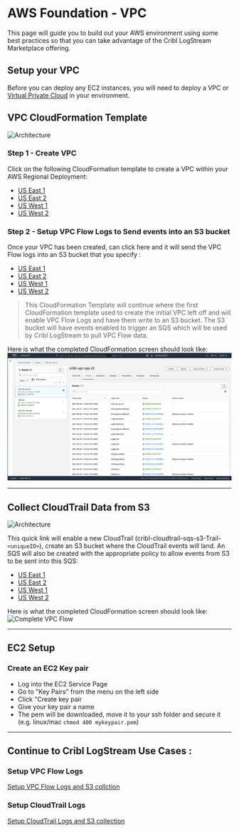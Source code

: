 # AWS Foundation - VPC
This page will guide you to build out your AWS environment using some best practices so that you can take advantage of the Cribl LogStream Marketplace offering.  

## Setup your VPC 
Before you can deploy any EC2 instances, you will need to deploy a VPC or [Virtual Private Cloud](https://docs.aws.amazon.com/vpc/latest/userguide/what-is-amazon-vpc.html) in your environment.

## VPC CloudFormation Template

![Architecture](https://github.com/criblio/aws-quickstart-cribl-logstream/tree/main/architecture/vpc_create_sqs_s3_cribl_design.png)

### Step 1 - Create VPC 
Click on the following CloudFormation template to create a VPC within your AWS Regional Deployment: 
- [US East 1](https://console.aws.amazon.com/cloudformation/home?region=us-east-1#/stacks/quickcreate?templateUrl=https%3A%2F%2Fquickstart-cribl-logstream.s3.amazonaws.com/cftemplates/%2Fvpc-flow-create.yaml&stackName=cribl-vpc&param_ClassB=0)
- [US East 2](https://console.aws.amazon.com/cloudformation/home?region=us-east-2#/stacks/quickcreate?templateUrl=https%3A%2F%2Fquickstart-cribl-logstream.s3.amazonaws.com/cftemplates/%2Fvpc-flow-create.yaml&stackName=cribl-vpc&param_ClassB=0)
- [US West 1](https://console.aws.amazon.com/cloudformation/home?region=us-west-1#/stacks/quickcreate?templateUrl=https%3A%2F%2Fquickstart-cribl-logstream.s3.amazonaws.com/cftemplates/%2Fvpc-flow-create.yaml&stackName=cribl-vpc&param_ClassB=0)
- [US West 2](https://console.aws.amazon.com/cloudformation/home?region=us-west-2#/stacks/quickcreate?templateUrl=https%3A%2F%2Fquickstart-cribl-logstream.s3.amazonaws.com/cftemplates/%2Fvpc-flow-create.yaml&stackName=cribl-vpc&param_ClassB=0)


### Step 2 - Setup VPC Flow Logs to Send events into an S3 bucket
Once your VPC has been created, can click here and it will send the VPC Flow logs into an S3 bucket that you specify : 
- [US East 1](https://console.aws.amazon.com/cloudformation/home?region=us-east-1#/stacks/quickcreate?templateUrl=https%3A%2F%2Fquickstart-cribl-logstream.s3.amazonaws.com%2Fcftemplates%2Fvpc-flow-s3%252Bsqs.yaml&stackName=cribl-vpc-sqs-s3&param_ExternalLogBucket=&param_LogFilePrefix=&param_ParentVPCStack=cribl-vpc&param_SQS=cribl-sqs&param_TrafficType=ALL)
- [US East 2](https://console.aws.amazon.com/cloudformation/home?region=us-east-2#/stacks/quickcreate?templateUrl=https%3A%2F%2Fquickstart-cribl-logstream.s3.amazonaws.com%2Fcftemplates%2Fvpc-flow-s3%252Bsqs.yaml&stackName=cribl-vpc-sqs-s3&param_ExternalLogBucket=&param_LogFilePrefix=&param_ParentVPCStack=cribl-vpc&param_SQS=cribl-sqs&param_TrafficType=ALL) 
- [US West 1](https://console.aws.amazon.com/cloudformation/home?region=us-west-1#/stacks/quickcreate?templateUrl=https%3A%2F%2Fquickstart-cribl-logstream.s3.amazonaws.com%2Fcftemplates%2Fvpc-flow-s3%252Bsqs.yaml&stackName=cribl-vpc-sqs-s3&param_ExternalLogBucket=&param_LogFilePrefix=&param_ParentVPCStack=cribl-vpc&param_SQS=cribl-sqs&param_TrafficType=ALL) 
- [US West 2](https://console.aws.amazon.com/cloudformation/home?region=us-west-2#/stacks/quickcreate?templateUrl=https%3A%2F%2Fquickstart-cribl-logstream.s3.amazonaws.com%2Fcftemplates%2Fvpc-flow-s3%252Bsqs.yaml&stackName=cribl-vpc-sqs-s3&param_ExternalLogBucket=&param_LogFilePrefix=&param_ParentVPCStack=cribl-vpc&param_SQS=cribl-sqs&param_TrafficType=ALL)

> This CloudFormation Template will continue where the first CloudFormation template used to create the initial VPC left off and will enable VPC Flow Logs and have them write to an S3 bucket. The S3 bucket will have events enabled to trigger an SQS which will be used by Cribl LogStream to pull VPC Flow data.

Here is what the completed CloudFormation screen should look like:
![Complete VPC Flow](https://github.com/criblio/aws-quickstart-cribl-logstream/blob/main/screenshots/s3bucket/vpcflow/vpc-data-collection.png)

-------------

## Collect CloudTrail Data from S3
![Architecture](/architecture/cloudtrail_cf_template_design.png)

This quick link will enable a new CloudTrail (cribl-cloudtrail-sqs-s3-Trail-`<uniqueID>`), create an S3 bucket where the CloudTrail events will land. An SQS will also be created with the appropriate policy to allow events from S3 to be sent into this SQS: 
- [US East 1](https://console.aws.amazon.com/cloudformation/home?region=us-east-1#/stacks/quickcreate?templateUrl=https%3A%2F%2Fquickstart-cribl-logstream.s3.amazonaws.com%2Fcftemplates%2Fcloudtrail-s3%252Bsqs.yaml&stackName=cribl-cloudtrail-sqs-s3&param_CloudWatchLogsRetentionInDays=7&param_ExternalTrailBucket=&param_LogFilePrefix=&param_ParentAlertStack=&param_PermissionsBoundary=&param_S3DataEvents=true&param_SQS=cribl-sqs-cloudtrail)
- [US East 2](https://console.aws.amazon.com/cloudformation/home?region=us-east-2#/stacks/quickcreate?templateUrl=https%3A%2F%2Fquickstart-cribl-logstream.s3.amazonaws.com%2Fcftemplates%2Fcloudtrail-s3%252Bsqs.yaml&stackName=cribl-cloudtrail-sqs-s3&param_CloudWatchLogsRetentionInDays=7&param_ExternalTrailBucket=&param_LogFilePrefix=&param_ParentAlertStack=&param_PermissionsBoundary=&param_S3DataEvents=true&param_SQS=cribl-sqs-cloudtrail) 
- [US West 1](https://console.aws.amazon.com/cloudformation/home?region=us-west-1#/stacks/quickcreate?templateUrl=https%3A%2F%2Fquickstart-cribl-logstream.s3.amazonaws.com%2Fcftemplates%2Fcloudtrail-s3%252Bsqs.yaml&stackName=cribl-cloudtrail-sqs-s3&param_CloudWatchLogsRetentionInDays=7&param_ExternalTrailBucket=&param_LogFilePrefix=&param_ParentAlertStack=&param_PermissionsBoundary=&param_S3DataEvents=true&param_SQS=cribl-sqs-cloudtrail)
- [US West 2](https://console.aws.amazon.com/cloudformation/home?region=us-west-2#/stacks/quickcreate?templateUrl=https%3A%2F%2Fquickstart-cribl-logstream.s3.amazonaws.com%2Fcftemplates%2Fcloudtrail-s3%252Bsqs.yaml&stackName=cribl-cloudtrail-sqs-s3&param_CloudWatchLogsRetentionInDays=7&param_ExternalTrailBucket=&param_LogFilePrefix=&param_ParentAlertStack=&param_PermissionsBoundary=&param_S3DataEvents=true&param_SQS=cribl-sqs-cloudtrail)

Here is what the completed CloudFormation screen should look like:
![Complete VPC Flow](/screenshots/s3bucket/vpcflow/cloudtrail-data-collection.png)

------------

## EC2 Setup
### Create an EC2 Key pair 

- Log into the EC2 Service Page
- Go to "Key Pairs" from the menu on the left side
- Click "Create key pair
- Give your key pair a name
- The pem will be downloaded, move it to your ssh folder and secure it (e.g. linux/mac `chmod 400 mykeypair.pem`)
-------------
## Continue to Cribl LogStream Use Cases :

### Setup VPC Flow Logs

[Setup VPC Flow Logs and S3 collction](vpcflowlogs2metrics.md)

### Setup CloudTrail Logs

[Setup CloudTrail Logs and S3 collection](cloudtrail.md)
